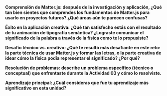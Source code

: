 **Comprensión de Matter.js: después de la investigación y aplicación, ¿Qué tan bien sientes que comprendes los fundamentos de Matter.js para usarlo en proyectos futuros? ¿Qué áreas aún te parecen confusas?**


**Éxito en la aplicación creativa: ¿Qué tan satisfecho estás con el resultado de tu animación de tipografía semántica? ¿Lograste comunicar el significado de la palabra a través de la física como te lo propusiste?**


**Desafío técnico vs. creativo: ¿Qué te resultó más desafiante en este reto: la parte técnica de usar Matter.js y formar las letras, o la parte creativa de idear cómo la física podía representar el significado? ¿Por qué?**


**Resolución de problemas: describe un problema específico (técnico o conceptual) que enfrentaste durante la Actividad 03 y cómo lo resolviste.**


**Aprendizaje principal: ¿Cuál consideras que fue tu aprendizaje más significativo en esta unidad?**
